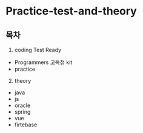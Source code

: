 # Practice-test-and-theory
## 목차
1. coding Test Ready
  - Programmers 고득점 kit
  - practice
  
2. theory
  - java
  - js
  - oracle
  - spring
  - vue
  - firtebase
  
